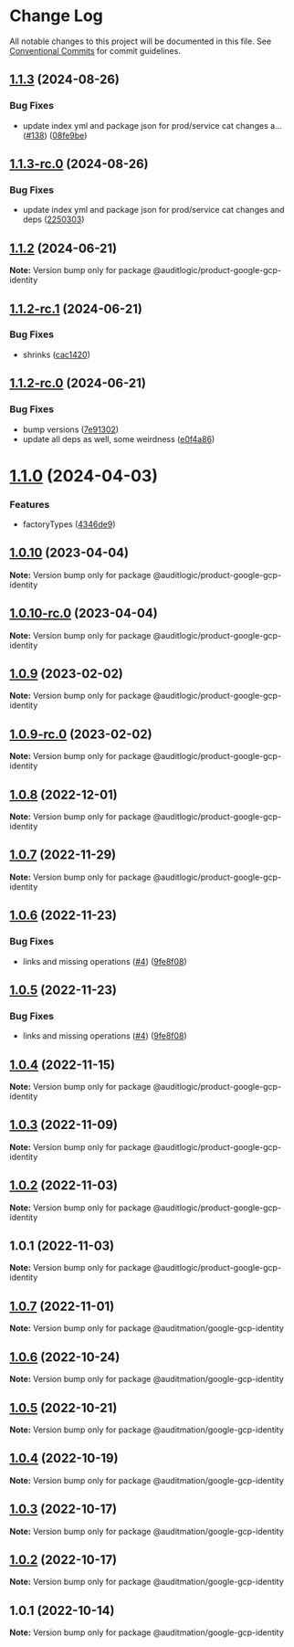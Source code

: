 # Change Log

All notable changes to this project will be documented in this file.
See [Conventional Commits](https://conventionalcommits.org) for commit guidelines.

## [1.1.3](https://github.com/auditlogic/product/compare/@auditlogic/product-google-gcp-identity@1.1.2...@auditlogic/product-google-gcp-identity@1.1.3) (2024-08-26)


### Bug Fixes

* update index yml and package json for prod/service cat changes a… ([#138](https://github.com/auditlogic/product/issues/138)) ([08fe9be](https://github.com/auditlogic/product/commit/08fe9beb1c8457462a19bc69caa02e6212d97e1a))





## [1.1.3-rc.0](https://github.com/auditlogic/product/compare/@auditlogic/product-google-gcp-identity@1.1.2...@auditlogic/product-google-gcp-identity@1.1.3-rc.0) (2024-08-26)


### Bug Fixes

* update index yml and package json for prod/service cat changes and deps ([2250303](https://github.com/auditlogic/product/commit/225030363a363608240135b7ebed386b28f01e4b))





## [1.1.2](https://github.com/auditlogic/product/compare/@auditlogic/product-google-gcp-identity@1.1.2-rc.1...@auditlogic/product-google-gcp-identity@1.1.2) (2024-06-21)

**Note:** Version bump only for package @auditlogic/product-google-gcp-identity





## [1.1.2-rc.1](https://github.com/auditlogic/product/compare/@auditlogic/product-google-gcp-identity@1.1.2-rc.0...@auditlogic/product-google-gcp-identity@1.1.2-rc.1) (2024-06-21)


### Bug Fixes

* shrinks ([cac1420](https://github.com/auditlogic/product/commit/cac14200fefcd8183ab69fe89a47bd3f70f563e9))





## [1.1.2-rc.0](https://github.com/auditlogic/product/compare/@auditlogic/product-google-gcp-identity@1.1.0...@auditlogic/product-google-gcp-identity@1.1.2-rc.0) (2024-06-21)


### Bug Fixes

* bump versions ([7e91302](https://github.com/auditlogic/product/commit/7e913023b8b312150ed7762c32fbbe616be71de5))
* update all deps as well, some weirdness ([e0f4a86](https://github.com/auditlogic/product/commit/e0f4a864714e2d3de6bbf3da014d5312fe53be2f))





# [1.1.0](https://github.com/auditlogic/product/compare/@auditlogic/product-google-gcp-identity@1.0.10...@auditlogic/product-google-gcp-identity@1.1.0) (2024-04-03)


### Features

* factoryTypes ([4346de9](https://github.com/auditlogic/product/commit/4346de92693aee892fccf725338ffc7b80ab182b))





## [1.0.10](https://github.com/auditlogic/product/compare/@auditlogic/product-google-gcp-identity@1.0.9...@auditlogic/product-google-gcp-identity@1.0.10) (2023-04-04)

**Note:** Version bump only for package @auditlogic/product-google-gcp-identity





## [1.0.10-rc.0](https://github.com/auditlogic/product/compare/@auditlogic/product-google-gcp-identity@1.0.9...@auditlogic/product-google-gcp-identity@1.0.10-rc.0) (2023-04-04)

**Note:** Version bump only for package @auditlogic/product-google-gcp-identity





## [1.0.9](https://github.com/auditlogic/product/compare/@auditlogic/product-google-gcp-identity@1.0.8...@auditlogic/product-google-gcp-identity@1.0.9) (2023-02-02)

**Note:** Version bump only for package @auditlogic/product-google-gcp-identity





## [1.0.9-rc.0](https://github.com/auditlogic/product/compare/@auditlogic/product-google-gcp-identity@1.0.8...@auditlogic/product-google-gcp-identity@1.0.9-rc.0) (2023-02-02)

**Note:** Version bump only for package @auditlogic/product-google-gcp-identity





## [1.0.8](https://github.com/auditlogic/product/compare/@auditlogic/product-google-gcp-identity@1.0.7...@auditlogic/product-google-gcp-identity@1.0.8) (2022-12-01)

**Note:** Version bump only for package @auditlogic/product-google-gcp-identity





## [1.0.7](https://github.com/auditlogic/product/compare/@auditlogic/product-google-gcp-identity@1.0.6...@auditlogic/product-google-gcp-identity@1.0.7) (2022-11-29)

**Note:** Version bump only for package @auditlogic/product-google-gcp-identity





## [1.0.6](https://github.com/auditlogic/product/compare/@auditlogic/product-google-gcp-identity@1.0.4...@auditlogic/product-google-gcp-identity@1.0.6) (2022-11-23)


### Bug Fixes

* links and missing operations ([#4](https://github.com/auditlogic/product/issues/4)) ([9fe8f08](https://github.com/auditlogic/product/commit/9fe8f08fe7c57fdb79f991ac35bd6ac2e7dcad38))





## [1.0.5](https://github.com/auditlogic/product/compare/@auditlogic/product-google-gcp-identity@1.0.4...@auditlogic/product-google-gcp-identity@1.0.5) (2022-11-23)


### Bug Fixes

* links and missing operations ([#4](https://github.com/auditlogic/product/issues/4)) ([9fe8f08](https://github.com/auditlogic/product/commit/9fe8f08fe7c57fdb79f991ac35bd6ac2e7dcad38))





## [1.0.4](https://github.com/auditlogic/product/compare/@auditlogic/product-google-gcp-identity@1.0.3...@auditlogic/product-google-gcp-identity@1.0.4) (2022-11-15)

**Note:** Version bump only for package @auditlogic/product-google-gcp-identity





## [1.0.3](https://github.com/auditlogic/product/compare/@auditlogic/product-google-gcp-identity@1.0.2...@auditlogic/product-google-gcp-identity@1.0.3) (2022-11-09)

**Note:** Version bump only for package @auditlogic/product-google-gcp-identity





## [1.0.2](https://github.com/auditlogic/product/compare/@auditlogic/product-google-gcp-identity@1.0.1...@auditlogic/product-google-gcp-identity@1.0.2) (2022-11-03)

**Note:** Version bump only for package @auditlogic/product-google-gcp-identity





## 1.0.1 (2022-11-03)

**Note:** Version bump only for package @auditlogic/product-google-gcp-identity





## [1.0.7](https://github.com/auditmation/store-content/compare/@auditmation/google-gcp-identity@1.0.6...@auditmation/google-gcp-identity@1.0.7) (2022-11-01)

**Note:** Version bump only for package @auditmation/google-gcp-identity





## [1.0.6](https://github.com/auditmation/store-content/compare/@auditmation/google-gcp-identity@1.0.5...@auditmation/google-gcp-identity@1.0.6) (2022-10-24)

**Note:** Version bump only for package @auditmation/google-gcp-identity





## [1.0.5](https://github.com/auditmation/store-content/compare/@auditmation/google-gcp-identity@1.0.4...@auditmation/google-gcp-identity@1.0.5) (2022-10-21)

**Note:** Version bump only for package @auditmation/google-gcp-identity





## [1.0.4](https://github.com/auditmation/store-content/compare/@auditmation/google-gcp-identity@1.0.3...@auditmation/google-gcp-identity@1.0.4) (2022-10-19)

**Note:** Version bump only for package @auditmation/google-gcp-identity





## [1.0.3](https://github.com/auditmation/store-content/compare/@auditmation/google-gcp-identity@1.0.2...@auditmation/google-gcp-identity@1.0.3) (2022-10-17)

**Note:** Version bump only for package @auditmation/google-gcp-identity





## [1.0.2](https://github.com/auditmation/store-content/compare/@auditmation/google-gcp-identity@1.0.1...@auditmation/google-gcp-identity@1.0.2) (2022-10-17)

**Note:** Version bump only for package @auditmation/google-gcp-identity





## 1.0.1 (2022-10-14)

**Note:** Version bump only for package @auditmation/google-gcp-identity
